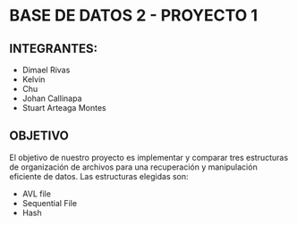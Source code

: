 # BASE DE DATOS 2 - PROYECTO 1
## INTEGRANTES:

* Dimael Rivas
* Kelvin
* Chu
* Johan Callinapa
* Stuart Arteaga Montes

## OBJETIVO
El objetivo de nuestro proyecto es implementar y comparar tres estructuras de organización de archivos para una recuperación y manipulación eficiente de datos. Las estructuras elegidas son:
* AVL file
* Sequential File
* Hash


